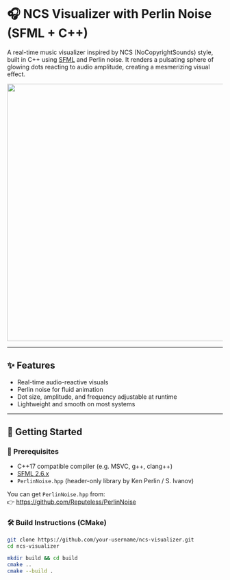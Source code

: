 # 🎧 NCS Visualizer with Perlin Noise (SFML + C++)

A real-time music visualizer inspired by NCS (NoCopyrightSounds) style, built in C++ using [SFML](https://www.sfml-dev.org/) and Perlin noise. It renders a pulsating sphere of glowing dots reacting to audio amplitude, creating a mesmerizing visual effect.

<p align="center">
  <img src="assets/NCS visualizer.gif" width="600">
</p>



---

## ✨ Features

- Real-time audio-reactive visuals
- Perlin noise for fluid animation
- Dot size, amplitude, and frequency adjustable at runtime
- Lightweight and smooth on most systems

---

## 🚀 Getting Started

### 🔧 Prerequisites

- C++17 compatible compiler (e.g. MSVC, g++, clang++)
- [SFML 2.6.x](https://www.sfml-dev.org/download.php)
- `PerlinNoise.hpp` (header-only library by Ken Perlin / S. Ivanov)

You can get `PerlinNoise.hpp` from:  
👉 https://github.com/Reputeless/PerlinNoise

### 🛠️ Build Instructions (CMake)

```bash
git clone https://github.com/your-username/ncs-visualizer.git
cd ncs-visualizer

mkdir build && cd build
cmake ..
cmake --build .

